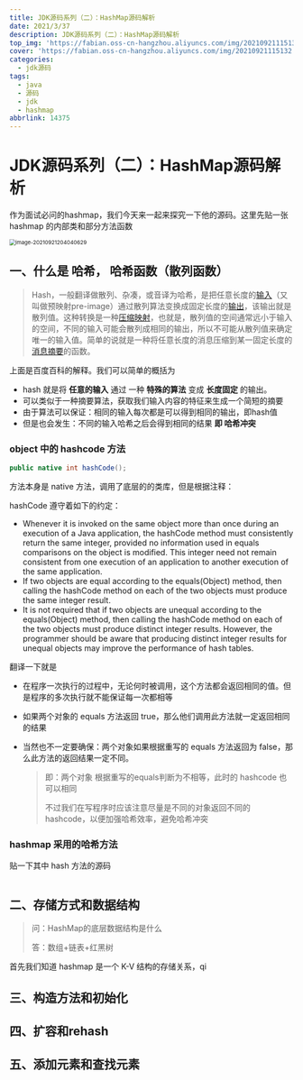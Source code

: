 ```yaml
---
title: JDK源码系列（二）：HashMap源码解析
date: 2021/3/37
description: JDK源码系列（二）：HashMap源码解析
top_img: 'https://fabian.oss-cn-hangzhou.aliyuncs.com/img/20210921115132.png'
cover: 'https://fabian.oss-cn-hangzhou.aliyuncs.com/img/20210921115132.png'
categories:
  - jdk源码
tags:
  - java
  - 源码
  - jdk
  - hashmap
abbrlink: 14375
---
```


# JDK源码系列（二）：HashMap源码解析

作为面试必问的hashmap，我们今天来一起来探究一下他的源码。这里先贴一张 hashmap 的内部类和部分方法函数

<img src="https://fabian.oss-cn-hangzhou.aliyuncs.com/img/image-20210921204040629.png" alt="image-20210921204040629" style="zoom: 67%;" />

## 一、什么是 哈希， 哈希函数（散列函数）

> Hash，一般翻译做散列、杂凑，或音译为哈希，是把任意长度的[输入](https://baike.baidu.com/item/输入/5481954)（又叫做预映射pre-image）通过散列算法变换成固定长度的[输出](https://baike.baidu.com/item/输出/11056752)，该输出就是散列值。这种转换是一种[压缩映射](https://baike.baidu.com/item/压缩映射/5114126)，也就是，散列值的空间通常远小于输入的空间，不同的输入可能会散列成相同的输出，所以不可能从散列值来确定唯一的输入值。简单的说就是一种将任意长度的消息压缩到某一固定长度的[消息摘要](https://baike.baidu.com/item/消息摘要/4547744)的函数。

上面是百度百科的解释。我们可以简单的概括为

- hash 就是将 **任意的输入** 通过 一种 **特殊的算法** 变成 **长度固定** 的输出。 
- 可以类似于一种摘要算法，获取我们输入内容的特征来生成一个简短的摘要
- 由于算法可以保证：相同的输入每次都是可以得到相同的输出，即hash值
- 但是也会发生：不同的输入哈希之后会得到相同的结果 **即 哈希冲突**

### object 中的 hashcode 方法

~~~java
public native int hashCode();
~~~

方法本身是 native 方法，调用了底层的的类库，但是根据注释：

hashCode 遵守着如下的约定：

- Whenever it is invoked on the same object more than once during an execution of a Java application, the hashCode method must consistently return the same integer, provided no information used in equals comparisons on the object is modified. This integer need not remain consistent from one execution of an application to another execution of the same application.
- If two objects are equal according to the equals(Object) method, then calling the hashCode method on each of the two objects must produce the same integer result.
- It is not required that if two objects are unequal according to the equals(Object) method, then calling the hashCode method on each of the two objects must produce distinct integer results. However, the programmer should be aware that producing distinct integer results for unequal objects may improve the performance of hash tables.

翻译一下就是

- 在程序一次执行的过程中，无论何时被调用，这个方法都会返回相同的值。但是程序的多次执行就不能保证每一次都相等

- 如果两个对象的 equals 方法返回 true，那么他们调用此方法就一定返回相同的结果

- 当然也不一定要确保：两个对象如果根据重写的 equals 方法返回为 false，那么此方法的返回结果一定不同。

  > 即：两个对象 根据重写的equals判断为不相等，此时的 hashcode 也可以相同
  >
  > 不过我们在写程序时应该注意尽量是不同的对象返回不同的hashcode，以便加强哈希效率，避免哈希冲突

### hashmap 采用的哈希方法

贴一下其中 hash 方法的源码

~~~java

~~~





## 二、存储方式和数据结构

> 问：HashMap的底层数据结构是什么
>
> 答：数组+链表+红黑树

首先我们知道 hashmap 是一个 K-V 结构的存储关系，qi

## 三、构造方法和初始化

## 四、扩容和rehash

## 五、添加元素和查找元素

